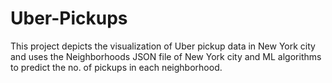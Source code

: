 # Uber-Pickups
This project depicts the visualization of Uber pickup data in New York city and uses the Neighborhoods JSON file of New York city and ML algorithms to predict the no. of pickups in each neighborhood.
